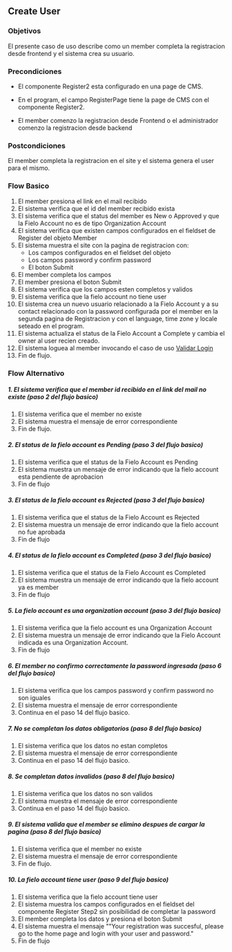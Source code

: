 ## Create User


### Objetivos

El presente caso de uso describe como un member completa la registracion desde frontend y el sistema crea su usuario.

### Precondiciones

- El componente Register2 esta configurado en una page de CMS. 

- En el program, el campo RegisterPage tiene la page de CMS con el componente Register2.

- El member comenzo la registracion desde Frontend o el administrador comenzo la registracion desde backend

### Postcondiciones

El member completa la registracion en el site y el sistema genera el user para el mismo.

### Flow Basico

1. El member presiona el link en el mail recibido
2. El sistema verifica que el id del member recibido exista
3. El sistema verifica que el status del member es New o Approved y que la Fielo Account no es de tipo Organization Account
4. El sistema verifica que existen campos configurados en el fieldset de Register del objeto Member
5. El sistema muestra el site con la pagina de registracion con:
	- Los campos configurados en el fieldset del objeto
	- Los campos password y confirm password
	- El boton Submit
6. El member completa los campos
7. El member presiona el boton Submit
8. El sistema verifica que los campos esten completos y validos
9. El sistema verifica que la fielo account no tiene user
10. El sistema crea un nuevo usuario relacionado a la Fielo Account y a su contact relacionado con la password configurada por el member en la segunda pagina de Registracion y con el language, time zone y locale seteado en el program. 
10. El sistema actualiza el status de la Fielo Account a Complete y cambia el owner al user recien creado.
11. El sistema loguea al member invocando el caso de uso [Validar Login](?name=UC-PLG-ME009)
12. Fin de flujo.

### Flow Alternativo

##### 1. El sistema verifica que el member id recibido en el link del mail no existe (paso 2 del flujo basico)

1. El sistema verifica que el member no existe
2. El sistema muestra el mensaje de error correspondiente
3. Fin de flujo.

##### 2. El status de la fielo account es Pending (paso 3 del flujo basico)

1. El sistema verifica que el status de la Fielo Account es Pending
2. El sistema muestra un mensaje de error indicando que la fielo account esta pendiente de aprobacion
3. Fin de flujo

##### 3. El status de la fielo account es Rejected (paso 3 del flujo basico)

1. El sistema verifica que el status de la Fielo Account es Rejected
2. El sistema muestra un mensaje de error indicando que la fielo account no fue aprobada
3. Fin de flujo

##### 4. El status de la fielo account es Completed (paso 3 del flujo basico)

1. El sistema verifica que el status de la Fielo Account es Completed
2. El sistema muestra un mensaje de error indicando que la fielo account ya es member
3. Fin de flujo

##### 5. La fielo account es una organization account (paso 3 del flujo basico)

1. El sistema verifica que la fielo account es una Organization Account
2. El sistema muestra un mensaje de error indicando que la Fielo Account indicada es una Organization Account.
3. Fin de flujo

##### 6. El member no confirmo correctamente la password ingresada  (paso 6 del flujo basico)

1. El sistema verifica que los campos password y confirm password no son iguales
2. El sistema muestra el mensaje de error correspondiente
3. Continua en el paso 14 del flujo basico.

##### 7. No se completan los datos obligatorios (paso 8 del flujo basico)

1. El sistema verifica que los datos no estan completos
2. El sistema muestra el mensaje de error correspondiente
3. Continua en el paso 14 del flujo basico.

##### 8. Se completan datos invalidos (paso 8 del flujo basico)

1. El sistema verifica que los datos no son validos
2. El sistema muestra el mensaje de error correspondiente
3. Continua en el paso 14 del flujo basico.

##### 9. El sistema valida que el member se elimino despues de cargar la pagina (paso 8 del flujo basico)

1. El sistema verifica que el member no existe
2. El sistema muestra el mensaje de error correspondiente
3. Fin de flujo.

##### 10. La fielo account tiene user (paso 9 del flujo basico)

1. El sistema verifica que la fielo account tiene user
2. El sistema muestra los campos configurados en el fieldset del componente Register Step2 sin posibilidad de completar la password
3. El member completa los datos y presiona el boton Submit
4. El sistema muestra el mensaje ""Your registration was succesful, please go to the home page and login with your user and password."
5. Fin de flujo



